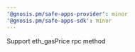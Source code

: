 ```yaml
---
'@gnosis.pm/safe-apps-provider': minor
'@gnosis.pm/safe-apps-sdk': minor
---
```


Support eth_gasPrice rpc method
